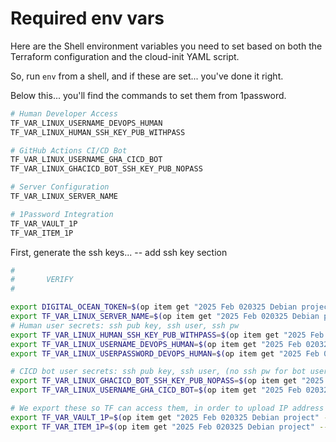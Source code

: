 # Required env vars

Here are the Shell environment variables you need to set based on both the Terraform configuration and the cloud-init YAML script.

So, run `env` from a shell, and if these are set... you've done it right.

Below this... you'll find the commands to set them from 1password.

```bash
# Human Developer Access
TF_VAR_LINUX_USERNAME_DEVOPS_HUMAN
TF_VAR_LINUX_HUMAN_SSH_KEY_PUB_WITHPASS

# GitHub Actions CI/CD Bot
TF_VAR_LINUX_USERNAME_GHA_CICD_BOT
TF_VAR_LINUX_GHACICD_BOT_SSH_KEY_PUB_NOPASS

# Server Configuration
TF_VAR_LINUX_SERVER_NAME

# 1Password Integration
TF_VAR_VAULT_1P
TF_VAR_ITEM_1P
```

First, generate the ssh keys...
-- add ssh key section

```bash
#
#       VERIFY
#

export DIGITAL_OCEAN_TOKEN=$(op item get "2025 Feb 020325 Debian project" --fields label=DIGITAL_OCEAN_TOKEN) &&
export TF_VAR_LINUX_SERVER_NAME=$(op item get "2025 Feb 020325 Debian project" --fields label=LINUX_SERVER_NAME) &&
# Human user secrets: ssh pub key, ssh user, ssh pw
export TF_VAR_LINUX_HUMAN_SSH_KEY_PUB_WITHPASS=$(op item get "2025 Feb 020325 Debian project" --fields label=id_ed25519_withpass_DO_TF_HUMAN_PUB_SSH_KEY) &&
export TF_VAR_LINUX_USERNAME_DEVOPS_HUMAN=$(op item get "2025 Feb 020325 Debian project" --fields label=LINUX_USERNAME_DEVOPS_HUMAN) &&
export TF_VAR_LINUX_USERPASSWORD_DEVOPS_HUMAN=$(op item get "2025 Feb 020325 Debian project" --fields label=LINUX_USERPASSWORD_DEVOPS_HUMAN) &&

# CICD bot user secrets: ssh pub key, ssh user, (no ssh pw for bot user)
export TF_VAR_LINUX_GHACICD_BOT_SSH_KEY_PUB_NOPASS=$(op item get "2025 Feb 020325 Debian project" --fields label=id_ed25519_nopass_GHACICD_BOT_PUB_SSH_KEY) &&
export TF_VAR_LINUX_USERNAME_GHA_CICD_BOT=$(op item get "2025 Feb 020325 Debian project" --fields label=LINUX_USERNAME_GHA_CICD_BOT) &&

# We export these so TF can access them, in order to upload IP address for us ("LINUX_SERVER_IPADDRESS")
export TF_VAR_VAULT_1P=$(op item get "2025 Feb 020325 Debian project" --fields label=VAULT_1P) &&
export TF_VAR_ITEM_1P=$(op item get "2025 Feb 020325 Debian project" --fields label=ITEM_1P)

```
